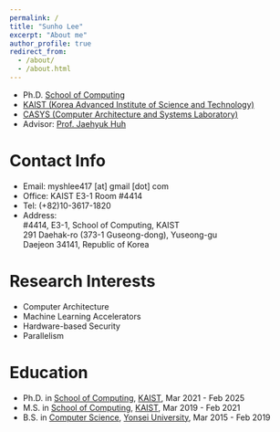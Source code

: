 ```yaml
---
permalink: /
title: "Sunho Lee"
excerpt: "About me"
author_profile: true
redirect_from: 
  - /about/
  - /about.html
---
```

- Ph.D. [School of Computing](https://cs.kaist.ac.kr)
- [KAIST (Korea Advanced Institute of Science and Technology)](https://kaist.ac.kr)
- [CASYS (Computer Architecture and Systems Laboratory)](https://casyslab.kaist.ac.kr)
- Advisor: [Prof. Jaehyuk Huh](https://jaehyuk-huh.github.io/index.html)

Contact Info
======
- Email: myshlee417 [at] gmail [dot] com
- Office: KAIST E3-1 Room #4414
- Tel: (+82)10-3617-1820
- Address:  
&#35;4414, E3-1, School of Computing, KAIST  
291 Daehak-ro (373-1 Guseong-dong), Yuseong-gu  
Daejeon 34141, Republic of Korea

Research Interests
======
- Computer Architecture
- Machine Learning Accelerators
- Hardware-based Security
- Parallelism

Education
======
- Ph.D. in [School of Computing](https://cs.kaist.ac.kr), [KAIST](https://kaist.ac.kr), Mar 2021 - Feb 2025
- M.S. in [School of Computing](https://cs.kaist.ac.kr), [KAIST](https://kaist.ac.kr), Mar 2019 - Feb 2021
- B.S. in [Computer Science](https://cs.yonsei.ac.kr), [Yonsei University](https://yonsei.ac.kr), Mar 2015 - Feb 2019
